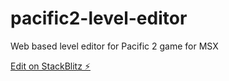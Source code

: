 # pacific2-level-editor

Web based level editor for Pacific 2 game for MSX 

[Edit on StackBlitz ⚡️](https://stackblitz.com/edit/pacific2-level-editor)